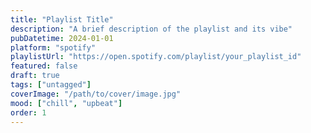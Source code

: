 ```yaml
---
title: "Playlist Title"
description: "A brief description of the playlist and its vibe"
pubDatetime: 2024-01-01
platform: "spotify"
playlistUrl: "https://open.spotify.com/playlist/your_playlist_id"
featured: false
draft: true
tags: ["untagged"]
coverImage: "/path/to/cover/image.jpg"
mood: ["chill", "upbeat"]
order: 1
---
```


<!-- Add any additional content or notes about the playlist here -->

